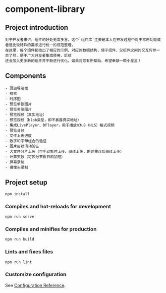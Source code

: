 # component-library

## Project introduction
```
对于开发者来讲，组件的好处无需多言，这个`组件库`主要是本人在开发过程中对于常用功能或者是比较特殊的需求进行统一的规范整理，
在这里，每个组件都给出了相应的示例、对应的数据结构，使子组件、父组件之间的交互传参一目了然，便于广大开发者集成使用，后续
还会加入更多新的组件并不断进行优化，如果对您有所帮助，希望奉献一颗小星星！
```

## Components
```
- 顶部导航栏
- 搜索
- 时序图
- 预览单张图片
- 预览多张图片
- 预览视频（真实地址）
- 预览视频（blob类型，即不暴露真实地址）
- 集成LivePlayer、DPlayer，用于播放m3u8（HLS）格式视频
- 预览音频
- 文件上传进度
- 数字和字母组合的验证
- 图片形状滑动验证
- 大文件分片上传（可手动暂停上传、继续上传，断网重连后继续上传）
- 计算天数（可区分节假日和加班）
- 屏幕录制
- 摄像头录制
```

## Project setup
```
npm install
```

### Compiles and hot-reloads for development
```
npm run serve
```

### Compiles and minifies for production
```
npm run build
```

### Lints and fixes files
```
npm run lint
```

### Customize configuration
See [Configuration Reference](https://cli.vuejs.org/config/).
